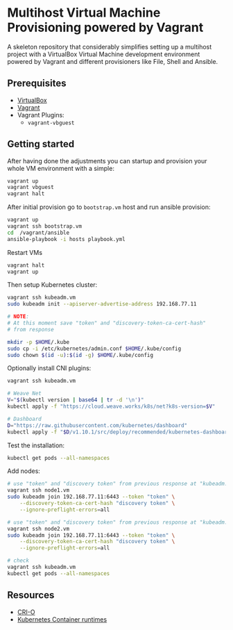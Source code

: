 # Multihost Virtual Machine Provisioning powered by Vagrant

A skeleton repository that considerably simplifies setting up a
multihost project with a VirtualBox Virtual Machine development
environment powered by Vagrant and different provisioners like File,
Shell and Ansible.

## Prerequisites

- [VirtualBox](https://virtualbox.org/)
- [Vagrant](https://vagrantup.com/)
- Vagrant Plugins:
  - `vagrant-vbguest`

## Getting started

After having done the adjustments you can startup and provision your
whole VM environment with a simple:

```bash
vagrant up
vagrant vbguest
vagrant halt
```

After initial provision go to `bootstrap.vm` host and run ansible provision:

```bash
vagrant up
vagrant ssh bootstrap.vm
cd  /vagrant/ansible
ansible-playbook -i hosts playbook.yml
```

Restart VMs

```bash
vagrant halt
vagrant up
```

Then setup Kubernetes cluster:

```bash
vagrant ssh kubeadm.vm
sudo kubeadm init --apiserver-advertise-address 192.168.77.11

# NOTE:
# At this moment save "token" and "discovery-token-ca-cert-hash"
# from response

mkdir -p $HOME/.kube
sudo cp -i /etc/kubernetes/admin.conf $HOME/.kube/config
sudo chown $(id -u):$(id -g) $HOME/.kube/config
```

Optionally install CNI plugins:

```bash
vagrant ssh kubeadm.vm

# Weave Net
V="$(kubectl version | base64 | tr -d '\n')"
kubectl apply -f "https://cloud.weave.works/k8s/net?k8s-version=$V"

# Dashboard
D="https://raw.githubusercontent.com/kubernetes/dashboard"
kubectl apply -f "$D/v1.10.1/src/deploy/recommended/kubernetes-dashboard.yaml"
```

Test the installation:

```bash
kubectl get pods --all-namespaces
```

Add nodes:
```bash
# use "token" and "discovery token" from previous response at "kubeadm.vm" node
vagrant ssh node1.vm
sudo kubeadm join 192.168.77.11:6443 --token "token" \
    --discovery-token-ca-cert-hash "discovery token" \
    --ignore-preflight-errors=all
```

```bash
# use "token" and "discovery token" from previous response at "kubeadm.vm" node
vagrant ssh node2.vm
sudo kubeadm join 192.168.77.11:6443 --token "token" \
    --discovery-token-ca-cert-hash "discovery token" \
    --ignore-preflight-errors=all
```

```bash
# check
vagrant ssh kubeadm.vm
kubectl get pods --all-namespaces
```

## Resources

- [CRI-O](https://cri-o.io/)
- [Kubernetes Container runtimes](https://kubernetes.io/docs/setup/production-environment/container-runtimes/)

